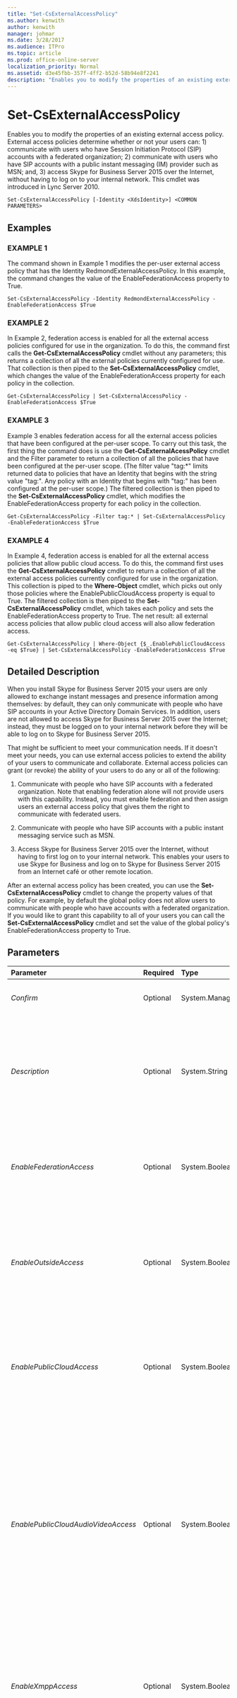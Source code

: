 ```yaml
---
title: "Set-CsExternalAccessPolicy"
ms.author: kenwith
author: kenwith
manager: johmar
ms.date: 3/28/2017
ms.audience: ITPro
ms.topic: article
ms.prod: office-online-server
localization_priority: Normal
ms.assetid: d3e45fbb-357f-4ff2-b52d-58b94e8f2241
description: "Enables you to modify the properties of an existing external access policy. External access policies determine whether or not your users can: 1) communicate with users who have Session Initiation Protocol (SIP) accounts with a federated organization; 2) communicate with users who have SIP accounts with a public instant messaging (IM) provider such as MSN; and, 3) access Skype for Business Server 2015 over the Internet, without having to log on to your internal network. This cmdlet was introduced in Lync Server 2010."
---
```


# Set-CsExternalAccessPolicy
 
Enables you to modify the properties of an existing external access policy. External access policies determine whether or not your users can: 1) communicate with users who have Session Initiation Protocol (SIP) accounts with a federated organization; 2) communicate with users who have SIP accounts with a public instant messaging (IM) provider such as MSN; and, 3) access Skype for Business Server 2015 over the Internet, without having to log on to your internal network. This cmdlet was introduced in Lync Server 2010.
  
```
Set-CsExternalAccessPolicy [-Identity <XdsIdentity>] <COMMON PARAMETERS>

```

## Examples

### EXAMPLE 1

The command shown in Example 1 modifies the per-user external access policy that has the Identity RedmondExternalAccessPolicy. In this example, the command changes the value of the EnableFederationAccess property to True.
  
```
Set-CsExternalAccessPolicy -Identity RedmondExternalAccessPolicy -EnableFederationAccess $True
```

### EXAMPLE 2

In Example 2, federation access is enabled for all the external access policies configured for use in the organization. To do this, the command first calls the **Get-CsExternalAccessPolicy** cmdlet without any parameters; this returns a collection of all the external policies currently configured for use. That collection is then piped to the **Set-CsExternalAccessPolicy** cmdlet, which changes the value of the EnableFederationAccess property for each policy in the collection.
  
```
Get-CsExternalAccessPolicy | Set-CsExternalAccessPolicy -EnableFederationAccess $True
```

### EXAMPLE 3

Example 3 enables federation access for all the external access policies that have been configured at the per-user scope. To carry out this task, the first thing the command does is use the **Get-CsExternalAcessPolicy** cmdlet and the Filter parameter to return a collection of all the policies that have been configured at the per-user scope. (The filter value "tag:*" limits returned data to policies that have an Identity that begins with the string value "tag:". Any policy with an Identity that begins with "tag:" has been configured at the per-user scope.) The filtered collection is then piped to the **Set-CsExternalAccessPolicy** cmdlet, which modifies the EnableFederationAccess property for each policy in the collection.
  
```
Get-CsExternalAccessPolicy -Filter tag:* | Set-CsExternalAccessPolicy -EnableFederationAccess $True
```

### EXAMPLE 4

In Example 4, federation access is enabled for all the external access policies that allow public cloud access. To do this, the command first uses the **Get-CsExternalAccessPolicy** cmdlet to return a collection of all the external access policies currently configured for use in the organization. This collection is piped to the **Where-Object** cmdlet, which picks out only those policies where the EnablePublicCloudAccess property is equal to True. The filtered collection is then piped to the **Set-CsExternalAccessPolicy** cmdlet, which takes each policy and sets the EnableFederationAccess property to True. The net result: all external access policies that allow public cloud access will also allow federation access.
  
```
Get-CsExternalAccessPolicy | Where-Object {$_.EnablePublicCloudAccess -eq $True} | Set-CsExternalAccessPolicy -EnableFederationAccess $True
```

## Detailed Description

When you install Skype for Business Server 2015 your users are only allowed to exchange instant messages and presence information among themselves: by default, they can only communicate with people who have SIP accounts in your Active Directory Domain Services. In addition, users are not allowed to access Skype for Business Server 2015 over the Internet; instead, they must be logged on to your internal network before they will be able to log on to Skype for Business Server 2015.
  
That might be sufficient to meet your communication needs. If it doesn't meet your needs, you can use external access policies to extend the ability of your users to communicate and collaborate. External access policies can grant (or revoke) the ability of your users to do any or all of the following:
  
1. Communicate with people who have SIP accounts with a federated organization. Note that enabling federation alone will not provide users with this capability. Instead, you must enable federation and then assign users an external access policy that gives them the right to communicate with federated users.
  
2. Communicate with people who have SIP accounts with a public instant messaging service such as MSN.
  
3. Access Skype for Business Server 2015 over the Internet, without having to first log on to your internal network. This enables your users to use Skype for Business and log on to Skype for Business Server 2015 from an Internet café or other remote location.
  
After an external access policy has been created, you can use the **Set-CsExternalAccessPolicy** cmdlet to change the property values of that policy. For example, by default the global policy does not allow users to communicate with people who have accounts with a federated organization. If you would like to grant this capability to all of your users you can call the **Set-CsExternalAccessPolicy** cmdlet and set the value of the global policy's EnableFederationAccess property to True.
  
## Parameters

|**Parameter**|**Required**|**Type**|**Description**|
|:-----|:-----|:-----|:-----|
| _Confirm_ <br/> |Optional  <br/> |System.Management.Automation.SwitchParameter  <br/> |Prompts you for confirmation before executing the command.  <br/> |
| _Description_ <br/> |Optional  <br/> |System.String  <br/> |Enables administrators to provide additional text to accompany the policy. For example, the Description might include information about the users the policy should be assigned to.  <br/> |
| _EnableFederationAccess_ <br/> |Optional  <br/> |System.Boolean  <br/> |Indicates whether the user is allowed to communicate with people who have SIP accounts with a federated organization. The default value is False.  <br/> |
| _EnableOutsideAccess_ <br/> |Optional  <br/> |System.Boolean  <br/> |Indicates whether the user is allowed to connect to Skype for Business Server 2015 over the Internet, without logging on to the organization's internal network. The default value is False.  <br/> |
| _EnablePublicCloudAccess_ <br/> |Optional  <br/> |System.Boolean  <br/> |Indicates whether the user is allowed to communicate with people who have SIP accounts with a public Internet connectivity provider such as MSN. The default value is False.  <br/> |
| _EnablePublicCloudAudioVideoAccess_ <br/> |Optional  <br/> |System.Boolean  <br/> |Indicates whether the user is allowed to conduct audio/video conversations with people who have SIP accounts with a public Internet connectivity provider such as MSN. When set to False, audio and video options in Skype for Business will be disabled any time a user is communicating with a public Internet connectivity contact. The default value is False.  <br/> |
| _EnableXmppAccess_ <br/> |Optional  <br/> |System.Boolean  <br/> |Indicates whether the user is allowed to communicate with users who have SIP accounts with a federated XMPP (Extensible Messaging and Presence Protocol ) partner. The default value is False.  <br/> |
| _Force_ <br/> |Optional  <br/> |System.Management.Automation.SwitchParameter  <br/> |Suppresses the display of any non-fatal error message that might occur when running the command.  <br/> |
| _Identity_ <br/> |Optional  <br/> |Microsoft.Rtc.Management.Xds.XdsIdentity  <br/> |Unique identifier for the external access policy to be modified. External access policies can be configured at the global, site, or per-user scopes. To modify the global policy, use this syntax:  `-Identity global`. To modify a site policy, use syntax similar to this:  `-Identity site:Redmond`. To modify a per-user policy, use syntax similar to this:  `-Identity SalesAccessPolicy`. If this parameter is not specified then the global policy will be modified.  <br/> Note that wildcards are not allowed when specifying an Identity.  <br/> |
| _Instance_ <br/> |Optional  <br/> |ExternalAccessPolicyObject  <br/> |Allows you to pass a reference to an object to the cmdlet rather than set individual parameter values.  <br/> |
| _Tenant_ <br/> |Optional  <br/> |System.Guid  <br/> |Globally unique identifier (GUID) of the Skype for Business Online tenant account for whom the external access policy is being modified. For example:  <br/>  `-Tenant "38aad667-af54-4397-aaa7-e94c79ec2308"` <br/> You can return the tenant ID for each of your Skype for Business Online tenants by running this command:  <br/>  `Get-CsTenant | Select-Object DisplayName, TenantID` <br/> |
| _WhatIf_ <br/> |Optional  <br/> |System.Management.Automation.SwitchParameter  <br/> |Describes what would happen if you executed the command without actually executing the command.  <br/> |
| _BypassDualWrite_ <br/> |Optional  <br/> |System.Boolean  <br/> |PARAMVALUE: $true | $false  <br/> |
   
## Input Types

Microsoft.Rtc.Management.WritableConfig.Policy.ExternalAccess.ExternalAccessPolicy object. The **Set-CsExternalAccessPolicy** cmdlet accepts pipelined input of the external access policy object.
  
## Return Types

The **Set-CsExternalAccessPolicy** cmdlet does not return a value or object. Instead, the cmdlet configures instances of the Microsoft.Rtc.Management.WritableConfig.Policy.ExternalAccess.ExternalAccessPolicy object.
  
## See also

#### 

[Get-CsExternalAccessPolicy](get-csexternalaccesspolicy.md)
  
[Grant-CsExternalAccessPolicy](grant-csexternalaccesspolicy.md)
  
[New-CsExternalAccessPolicy](new-csexternalaccesspolicy.md)
  
[Remove-CsExternalAccessPolicy](remove-csexternalaccesspolicy.md)

